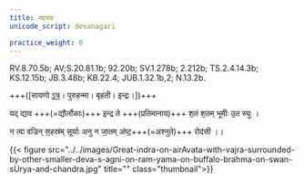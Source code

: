 ```yaml
---
title: यद्द्याव
unicode_script: devanagari

practice_weight: 0
---
```



RV.8.70.5b; AV;S.20.81.1b; 92.20b; SV.1.278b; 2.212b; TS.2.4.14.3b; KS.12.15b; JB.3.48b; KB.22.4; JUB.1.32.1b,2; N.13.2b.

+++([सायणो [ऽत्र](https://archive.org/stream/RgVedaWithSayanasCommentaryPart3/rv_sayanabhasya_part3#page/n911/mode/2up&sa=D&ust=1542425956260000)। पुरुहन्मा। बृहती। इन्द्रः।])+++

यद् द्याव +++(=द्यौर्लोकाः)+++ इन्द्र ते +++(प्रतिमानाय)+++ श॒तं श॒तम् भूमीः उ॒त स्युः ।

न त्वा वज्रिन् स॒हस्र॑म् सूर्याः अनु न जा॒तम् अ॑ष्ट॒+++(=अश्नुते)+++ रोद॑सी ।।

{{< figure src="../../images/Great-indra-on-airAvata-with-vajra-surrounded-by-other-smaller-deva-s-agni-on-ram-yama-on-buffalo-brahma-on-swan-sUrya-and-chandra.jpg" title="" class="thumbnail">}}
